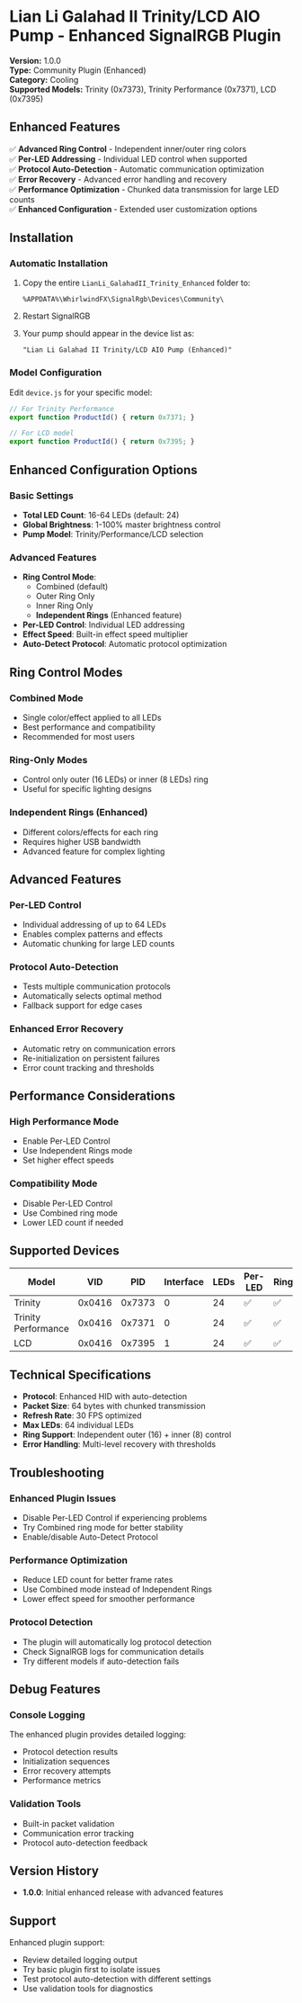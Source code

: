 # Lian Li Galahad II Trinity/LCD AIO Pump - Enhanced SignalRGB Plugin

**Version:** 1.0.0  
**Type:** Community Plugin (Enhanced)  
**Category:** Cooling  
**Supported Models:** Trinity (0x7373), Trinity Performance (0x7371), LCD (0x7395)

## Enhanced Features

✅ **Advanced Ring Control** - Independent inner/outer ring colors  
✅ **Per-LED Addressing** - Individual LED control when supported  
✅ **Protocol Auto-Detection** - Automatic communication optimization  
✅ **Error Recovery** - Advanced error handling and recovery  
✅ **Performance Optimization** - Chunked data transmission for large LED counts  
✅ **Enhanced Configuration** - Extended user customization options  

## Installation

### Automatic Installation
1. Copy the entire `LianLi_GalahadII_Trinity_Enhanced` folder to:
   ```
   %APPDATA%\WhirlwindFX\SignalRgb\Devices\Community\
   ```

2. Restart SignalRGB

3. Your pump should appear in the device list as:
   ```
   "Lian Li Galahad II Trinity/LCD AIO Pump (Enhanced)"
   ```

### Model Configuration
Edit `device.js` for your specific model:

```javascript
// For Trinity Performance
export function ProductId() { return 0x7371; }

// For LCD model
export function ProductId() { return 0x7395; }
```

## Enhanced Configuration Options

### Basic Settings
- **Total LED Count**: 16-64 LEDs (default: 24)
- **Global Brightness**: 1-100% master brightness control
- **Pump Model**: Trinity/Performance/LCD selection

### Advanced Features
- **Ring Control Mode**: 
  - Combined (default)
  - Outer Ring Only
  - Inner Ring Only
  - **Independent Rings** (Enhanced feature)
- **Per-LED Control**: Individual LED addressing
- **Effect Speed**: Built-in effect speed multiplier
- **Auto-Detect Protocol**: Automatic protocol optimization

## Ring Control Modes

### Combined Mode
- Single color/effect applied to all LEDs
- Best performance and compatibility
- Recommended for most users

### Ring-Only Modes
- Control only outer (16 LEDs) or inner (8 LEDs) ring
- Useful for specific lighting designs

### Independent Rings (Enhanced)
- Different colors/effects for each ring
- Requires higher USB bandwidth
- Advanced feature for complex lighting

## Advanced Features

### Per-LED Control
- Individual addressing of up to 64 LEDs
- Enables complex patterns and effects
- Automatic chunking for large LED counts

### Protocol Auto-Detection
- Tests multiple communication protocols
- Automatically selects optimal method
- Fallback support for edge cases

### Enhanced Error Recovery
- Automatic retry on communication errors
- Re-initialization on persistent failures
- Error count tracking and thresholds

## Performance Considerations

### High Performance Mode
- Enable Per-LED Control
- Use Independent Rings mode
- Set higher effect speeds

### Compatibility Mode  
- Disable Per-LED Control
- Use Combined ring mode
- Lower LED count if needed

## Supported Devices

| Model | VID | PID | Interface | LEDs | Per-LED | Rings |
|-------|-----|-----|-----------|------|---------|-------|
| Trinity | 0x0416 | 0x7373 | 0 | 24 | ✅ | ✅ |
| Trinity Performance | 0x0416 | 0x7371 | 0 | 24 | ✅ | ✅ |
| LCD | 0x0416 | 0x7395 | 1 | 24 | ✅ | ✅ |

## Technical Specifications

- **Protocol**: Enhanced HID with auto-detection
- **Packet Size**: 64 bytes with chunked transmission
- **Refresh Rate**: 30 FPS optimized
- **Max LEDs**: 64 individual LEDs
- **Ring Support**: Independent outer (16) + inner (8) control
- **Error Handling**: Multi-level recovery with thresholds

## Troubleshooting

### Enhanced Plugin Issues
- Disable Per-LED Control if experiencing problems
- Try Combined ring mode for better stability
- Enable/disable Auto-Detect Protocol

### Performance Optimization
- Reduce LED count for better frame rates
- Use Combined mode instead of Independent Rings
- Lower effect speed for smoother performance

### Protocol Detection
- The plugin will automatically log protocol detection
- Check SignalRGB logs for communication details
- Try different models if auto-detection fails

## Debug Features

### Console Logging
The enhanced plugin provides detailed logging:
- Protocol detection results
- Initialization sequences
- Error recovery attempts
- Performance metrics

### Validation Tools
- Built-in packet validation
- Communication error tracking
- Protocol auto-detection feedback

## Version History

- **1.0.0**: Initial enhanced release with advanced features

## Support

Enhanced plugin support:
- Review detailed logging output
- Try basic plugin first to isolate issues
- Test protocol auto-detection with different settings
- Use validation tools for diagnostics